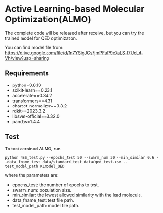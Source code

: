 # Active Learning-based Molecular Optimization(ALMO)

The complete code will be released after receive, but you can try the trained model for QED optimization.

You can find model file from: https://drive.google.com/file/d/1n7YSigJCs7jmPFuP9eXaLS-l7UcLd-Vh/view?usp=sharing

## Requirements
* python=3.8.13 
* scikit-learn==0.23.1
* accelerate==0.34.2
* transformers==4.31
* charset-normalizer==3.3.2
* rdkit==2023.3.2
* libsvm-official==3.32.0
* pandas=1.4.4


## Test
To test a trained ALMO, run

    python 4ES_test.py --epochs_test 50 --swarm_num 30 --min_similar 0.6 --data_fname_test data/standard_test_data/qed_test.csv --test_model_path KLmodel_QED

where the parameters are:
* epochs_test: the number of epochs to test.
* swarm_num: population size.
* min_similar: the lowest allowed similarity with the lead molecule.
* data_fname_test: test file path.
* test_model_path: model file path.



